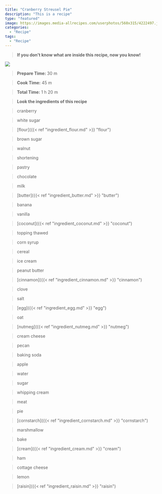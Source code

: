 ```yaml
---
title: "Cranberry Streusel Pie"
description: "This is a recipe"
type: "featured"
image: https://images.media-allrecipes.com/userphotos/560x315/4222497.jpg
categories: 
  - "Recipe"
tags: 
  - "Recipe"
---
```



>**If you don't know what are inside this recipe, now you know!**

![](../images/Recipes-Banner.jpg)
> **Prepare Time:** 30 m


> **Cook Time:** 45 m


> **Total Time:** 1 h 20 m

> **Look the ingredients of this recipe**

> cranberry

> white sugar

> [flour]({{< ref "ingredient_flour.md" >}} "flour")

> brown sugar

> walnut

> shortening

> pastry

> chocolate

> milk

> [butter]({{< ref "ingredient_butter.md" >}} "butter")

> banana

> vanilla

> [coconut]({{< ref "ingredient_coconut.md" >}} "coconut")

> topping thawed

> corn syrup

> cereal

> ice cream

> peanut butter

> [cinnamon]({{< ref "ingredient_cinnamon.md" >}} "cinnamon")

> clove

> salt

> [egg]({{< ref "ingredient_egg.md" >}} "egg")

> oat

> [nutmeg]({{< ref "ingredient_nutmeg.md" >}} "nutmeg")

> cream cheese

> pecan

> baking soda

> apple

> water

> sugar

> whipping cream

> meat

> pie

> [cornstarch]({{< ref "ingredient_cornstarch.md" >}} "cornstarch")

> marshmallow

> bake

> [cream]({{< ref "ingredient_cream.md" >}} "cream")

> ham

> cottage cheese

> lemon

> [raisin]({{< ref "ingredient_raisin.md" >}} "raisin")

